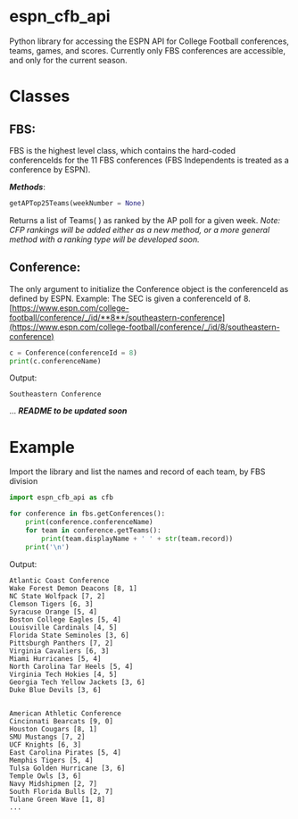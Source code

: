# espn_cfb_api

Python library for accessing the ESPN API for College Football conferences, teams, games, and scores. Currently only FBS conferences are accessible, and only for the current season.

# Classes 
## FBS:
FBS is the highest level class, which contains the hard-coded conferenceIds for the 11 FBS conferences (FBS Independents is treated as a conference by ESPN). 

***Methods***:
```python
getAPTop25Teams(weekNumber = None)
```
Returns a list of Teams( ) as ranked by the AP poll for a given week.
*Note: CFP rankings will be added either as a new method, or a more general method with a ranking type will be developed soon.*
## Conference:
The only argument to initialize the Conference object is the conferenceId as defined by ESPN. Example:
The SEC is given a conferenceId of 8.
[https://www.espn.com/college-football/conference/_/id/**8**/southeastern-conference](https://www.espn.com/college-football/conference/_/id/8/southeastern-conference)
```python
c = Conference(conferenceId = 8)
print(c.conferenceName)
```
Output:
```
Southeastern Conference
```
...
***README to be updated soon***

# Example
Import the library and list the names and record of each team, by FBS division
```python
import espn_cfb_api as cfb

for conference in fbs.getConferences():
    print(conference.conferenceName)
    for team in conference.getTeams():
        print(team.displayName + ' ' + str(team.record))
    print('\n')
```
Output:
```
Atlantic Coast Conference
Wake Forest Demon Deacons [8, 1]
NC State Wolfpack [7, 2]
Clemson Tigers [6, 3]
Syracuse Orange [5, 4]
Boston College Eagles [5, 4]
Louisville Cardinals [4, 5]
Florida State Seminoles [3, 6]
Pittsburgh Panthers [7, 2]
Virginia Cavaliers [6, 3]
Miami Hurricanes [5, 4]
North Carolina Tar Heels [5, 4]
Virginia Tech Hokies [4, 5]
Georgia Tech Yellow Jackets [3, 6]
Duke Blue Devils [3, 6]


American Athletic Conference
Cincinnati Bearcats [9, 0]
Houston Cougars [8, 1]
SMU Mustangs [7, 2]
UCF Knights [6, 3]
East Carolina Pirates [5, 4]
Memphis Tigers [5, 4]
Tulsa Golden Hurricane [3, 6]
Temple Owls [3, 6]
Navy Midshipmen [2, 7]
South Florida Bulls [2, 7]
Tulane Green Wave [1, 8]
...
```